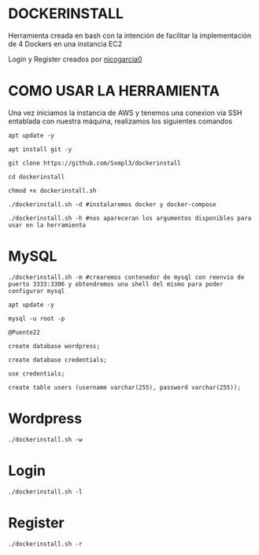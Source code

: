 # DOCKERINSTALL

Herramienta creada en bash con la intención de facilitar la implementación de 4 Dockers en una instancia EC2

Login y Register creados por [nicogarcia0](https://github.com/nicogarcia0)


# COMO USAR LA HERRAMIENTA

Una vez iniciamos la instancia de AWS y tenemos una conexion via SSH entablada con nuestra máquina, realizamos los siguientes comandos

    apt update -y
  
    apt install git -y

    git clone https://github.com/Sxmpl3/dockerinstall
  
    cd dockerinstall
  
    chmod +x dockerinstall.sh
  
    ./dockerinstall.sh -d #instalaremos docker y docker-compose
  
    ./dockerinstall.sh -h #nos apareceran los argumentos disponibles para usar en la herramienta

# MySQL

    ./dockerinstall.sh -m #crearemos contenedor de mysql con reenvio de puerto 3333:3306 y obtendremos una shell del mismo para poder configurar mysql
  
    apt update -y 
  
    mysql -u root -p
  
    @Puente22
  
    create database wordpress;
  
    create database credentials;
  
    use credentials;

    create table users (username varchar(255), password varchar(255));
    

# Wordpress
  
    ./dockerinstall.sh -w

    
# Login
  
    ./dockerinstall.sh -l
 
    
# Register
  
    ./dockerinstall.sh -r
  
  
  
  
